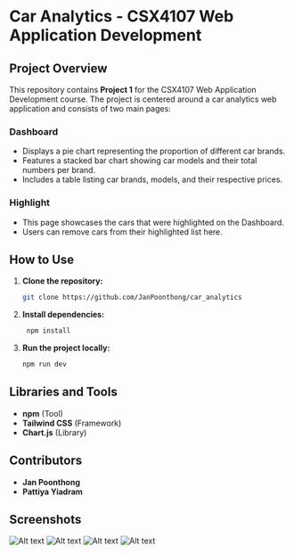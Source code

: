 # Car Analytics - CSX4107 Web Application Development

## Project Overview

This repository contains **Project 1** for the CSX4107 Web Application Development course. The project is centered around a car analytics web application and consists of two main pages:

### Dashboard

- Displays a pie chart representing the proportion of different car brands.
- Features a stacked bar chart showing car models and their total numbers per brand.
- Includes a table listing car brands, models, and their respective prices.

### Highlight

- This page showcases the cars that were highlighted on the Dashboard.
- Users can remove cars from their highlighted list here.

## How to Use

1. **Clone the repository:**

   ```bash
   git clone https://github.com/JanPoonthong/car_analytics
   
2. **Install dependencies:**
   
   ```bash
    npm install

3. **Run the project locally:**

   ```bash
   npm run dev

## Libraries and Tools

- **npm** (Tool)
- **Tailwind CSS** (Framework)
- **Chart.js** (Library)

## Contributors

- **Jan Poonthong**
- **Pattiya Yiadram**

## Screenshots
![Alt text](/screenshots/image1.png)
![Alt text](/screenshots/image2.png)
![Alt text](/screenshots/image3.png)
![Alt text](/screenshots/image4.png)
